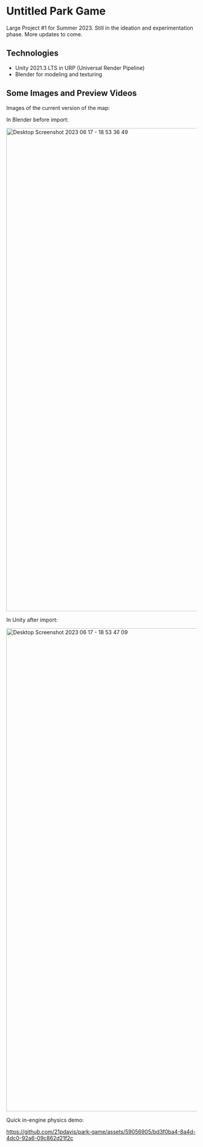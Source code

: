 # Untitled Park Game
Large Project #1 for Summer 2023. Still in the ideation and experimentation phase. More updates to come.

## Technologies
- Unity 2021.3 LTS in URP (Universal Render Pipeline)
- Blender for modeling and texturing

## Some Images and Preview Videos
Images of the current version of the map:

In Blender before import:

<img width="1280" alt="Desktop Screenshot 2023 06 17 - 18 53 36 49" src="https://github.com/21pdavis/park-game/assets/59056905/29721aad-522c-4ab8-9d28-d05e134e3e33">

In Unity after import:

<img width="1280" alt="Desktop Screenshot 2023 06 17 - 18 53 47 09" src="https://github.com/21pdavis/park-game/assets/59056905/8f000fa5-e569-43d5-9beb-2a06ab0c8eb3">

Quick in-engine physics demo:

https://github.com/21pdavis/park-game/assets/59056905/bd3f0ba4-8a4d-4dc0-92a6-09c862d21f2c
